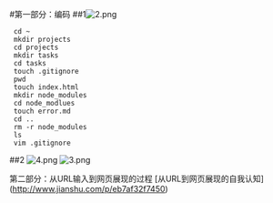 #第一部分：编码
##1![2.png](http://upload-images.jianshu.io/upload_images/8355455-ddd92a3f6fe5a811.png?imageMogr2/auto-orient/strip%7CimageView2/2/w/1240)
```
 cd ~
 mkdir projects
 cd projects
 mkdir tasks
 cd tasks
 touch .gitignore
 pwd
 touch index.html
 mkdir node_modules
 cd node_modlues
 touch error.md
 cd ..
 rm -r node_modules
 ls
 vim .gitignore
```
##2
![4.png](http://upload-images.jianshu.io/upload_images/8355455-41cc3a84c7acc493.png?imageMogr2/auto-orient/strip%7CimageView2/2/w/1240)
![3.png](http://upload-images.jianshu.io/upload_images/8355455-8219d05f11590b2e.png?imageMogr2/auto-orient/strip%7CimageView2/2/w/1240)


第二部分：从URL输入到网页展现的过程
[从URL到网页展现的自我认知] (http://www.jianshu.com/p/eb7af32f7450)
